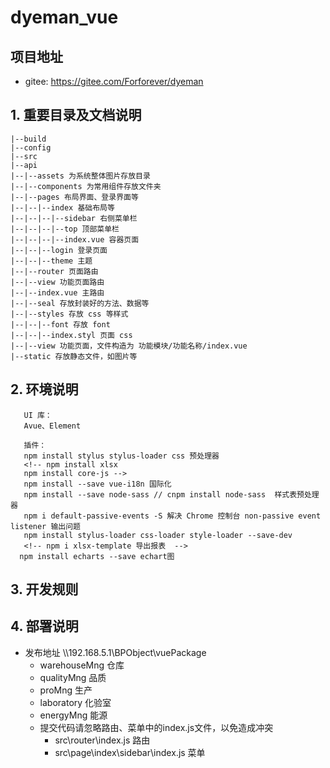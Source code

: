 # dyeman_vue

## 项目地址
  - gitee: https://gitee.com/Forforever/dyeman
  
## 1. 重要目录及文档说明

```
|--build
|--config
|--src
|--api
|--|--assets 为系统整体图片存放目录
|--|--components 为常用组件存放文件夹
|--|--pages 布局界面、登录界面等
|--|--|--index 基础布局等
|--|--|--|--sidebar 右侧菜单栏
|--|--|--|--top 顶部菜单栏
|--|--|--|--index.vue 容器页面
|--|--|--login 登录页面
|--|--|--theme 主题
|--|--router 页面路由
|--|--view 功能页面路由
|--|--index.vue 主路由
|--|--seal 存放封装好的方法、数据等
|--|--styles 存放 css 等样式
|--|--|--font 存放 font
|--|--|--index.styl 页面 css
|--|--view 功能页面，文件构造为 功能模块/功能名称/index.vue
|--static 存放静态文件，如图片等

```
## 2. 环境说明
```
   UI 库：
   Avue、Element

   插件：
   npm install stylus stylus-loader css 预处理器
   <!-- npm install xlsx
   npm install core-js -->
   npm install --save vue-i18n 国际化 
   npm install --save node-sass // cnpm install node-sass  样式表预处理器
   npm i default-passive-events -S 解决 Chrome 控制台 non-passive event listener 输出问题
   npm install stylus-loader css-loader style-loader --save-dev
   <!-- npm i xlsx-template 导出报表  -->
  npm install echarts --save echart图

```
## 3. 开发规则

## 4. 部署说明

- 发布地址 \\\192.168.5.1\BPObject\vuePackage
    - warehouseMng 仓库
    - qualityMng 品质
    - proMng 生产
    - laboratory 化验室 
    - energyMng 能源
    - 提交代码请忽略路由、菜单中的index.js文件，以免造成冲突
      - src\router\index.js 路由 
      - src\page\index\sidebar\index.js 菜单
